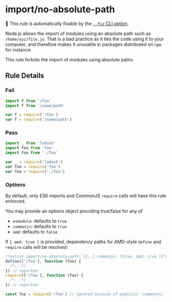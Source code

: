 # import/no-absolute-path

🔧 This rule is automatically fixable by the [`--fix` CLI option](https://eslint.org/docs/latest/user-guide/command-line-interface#--fix).

<!-- end auto-generated rule header -->

Node.js allows the import of modules using an absolute path such as `/home/xyz/file.js`. That is a bad practice as it ties the code using it to your computer, and therefore makes it unusable in packages distributed on `npm` for instance.

This rule forbids the import of modules using absolute paths.

## Rule Details

### Fail

```js
import f from '/foo'
import f from '/some/path'

var f = require('/foo')
var f = require('/some/path')
```

### Pass

```js
import _ from 'lodash'
import foo from 'foo'
import foo from './foo'

var _ = require('lodash')
var foo = require('foo')
var foo = require('./foo')
```

### Options

By default, only ES6 imports and CommonJS `require` calls will have this rule enforced.

You may provide an options object providing true/false for any of

- `esmodule`: defaults to `true`
- `commonjs`: defaults to `true`
- `amd`: defaults to `false`

If `{ amd: true }` is provided, dependency paths for AMD-style `define` and `require`
calls will be resolved:

```js
/*eslint import/no-absolute-path: [2, { commonjs: false, amd: true }]*/
define(['/foo'], function (foo) {
  /*...*/
}) // reported
require(['/foo'], function (foo) {
  /*...*/
}) // reported

const foo = require('/foo') // ignored because of explicit `commonjs: false`
```
